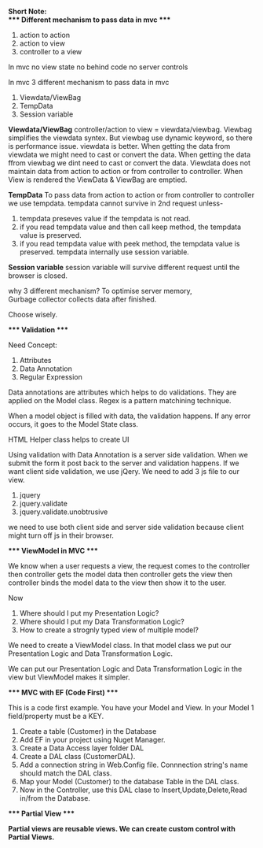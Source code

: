 <b>Short Note:</b><br>
<b>*** Different mechanism to pass data in mvc ***</b>
1. action to action 
2. action to view 
3. controller to a view 

In mvc 
no view state
no behind code
no server controls

In mvc 3 different mechanism to pass data in mvc
1. Viewdata/ViewBag
2. TempData
3. Session variable <br>

<b>Viewdata/ViewBag</b>
controller/action to view = viewdata/viewbag.
Viewbag simplifies the viewdata syntex.
But viewbag use dynamic keyword, so there is performance issue. viewdata is better. 
When getting the data from viewdata we might need to cast or convert the data.
When getting the data ffrom viewbag we dint need to cast or convert the data.
Viewdata does not maintain data from action to action or from controller to controller. 
When View is rendered the ViewData & ViewBag are emptied.<br>

<b>TempData</b>
To pass data from action to action or from controller to controller we use tempdata. 
tempdata cannot survive in 2nd request unless-
1. tempdata preseves value if the tempdata is not read. 
2. if you read tempdata value and then call keep method, the tempdata value is preserved.
3. if you read tempdata value with peek method, the tempdata value is preserved.
tempdata internally use session variable.<br>

<b>Session variable</b>
session variable will survive different request until the browser is closed.

why 3 different mechanism?
To optimise server memory,  
Gurbage collector collects data after finished.

Choose wisely. 

<b>*** Validation ***</b>

Need Concept:
1. Attributes
2. Data Annotation
3. Regular Expression

Data annotations are attributes which helps to do validations. They are applied on the Model class.
Regex is a pattern matchining technique.

When a model object is filled with data, the validation happens. If any error occurs, it goes to the Model State class.  

HTML Helper class helps to create UI 

Using validation with Data Annotation is a server side validation. When we submit the form it post back to the server and validation happens. 
If we want client side validation, we use jQery. We need to add 3 js file to our view.
1. jquery
2. jquery.validate
3. jquery.validate.unobtrusive

we need to use both client side and server side validation because client might turn off js in their browser. 

<b>*** ViewModel in MVC ***</b>

We know when a user requests a view,
the request comes to the controller
then controller gets the model data
then controller gets the view
then controller binds the model data to the view
then show it to the user.

Now
1. Where should I put my Presentation Logic?
2. Where should I put my Data Transformation Logic?
3. How to create a strognly typed view of multiple model?

We need to create a ViewModel class. In that model class we put our Presentation Logic and Data Transformation Logic.

We can put our Presentation Logic and Data Transformation Logic in the view but ViewModel makes it simpler.


<b> *** MVC with EF (Code First) *** </b>

This is a code first example. You have your Model and View. In your Model 1 field/property must be a KEY.

1. Create a table (Customer) in the Database
2. Add EF in your project using Nuget Manager.
3. Create a Data Access layer folder DAL
4. Create a DAL class (CustomerDAL).
5. Add a connection string in Web.Config file. Connnection string's name should match the DAL class.
6. Map your Model (Customer) to the database Table in the DAL class.
7. Now in the Controller, use this DAL clase to Insert,Update,Delete,Read in/from the Database.

<b> *** Partial View *** <b>

Partial views are reusable views.
We can create custom control with Partial Views.
